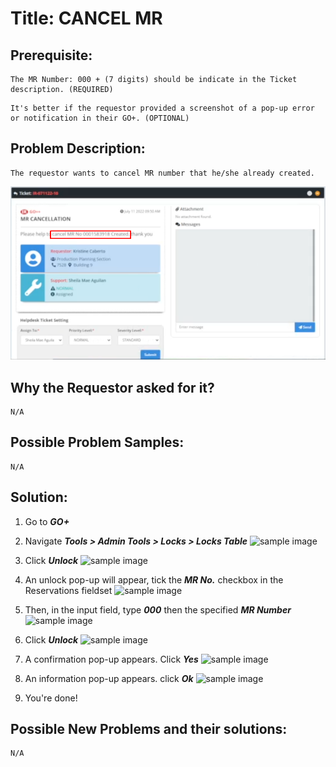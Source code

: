 # Title: CANCEL MR
## Prerequisite:
```
The MR Number: 000 + (7 digits) should be indicate in the Ticket description. (REQUIRED)
```

```
It's better if the requestor provided a screenshot of a pop-up error or notification in their GO+. (OPTIONAL)
```

## Problem Description:
```
The requestor wants to cancel MR number that he/she already created.
```

![sample image](images/1.png)

## Why the Requestor asked for it?
```
N/A
```

## Possible Problem Samples:
```
N/A
```

## Solution:

1. Go to ***GO+***

2. Navigate ***Tools > Admin Tools > Locks > Locks Table***
![sample image](images/2.png)

3. Click ***Unlock***
![sample image](images/3.png)

4. An unlock pop-up will appear, tick the ***MR No.*** checkbox in the Reservations fieldset
![sample image](images/b.png)

5. Then, in the input field, type ***000*** then the specified ***MR Number***
![sample image](images/c.png)

6. Click ***Unlock***
![sample image](images/6.png)

7. A confirmation pop-up appears. Click ***Yes***
![sample image](images/7.png)

8. An information pop-up appears. click ***Ok***
![sample image](images/8.png)

9. You're done!


## Possible New Problems and their solutions:
```
N/A
```

